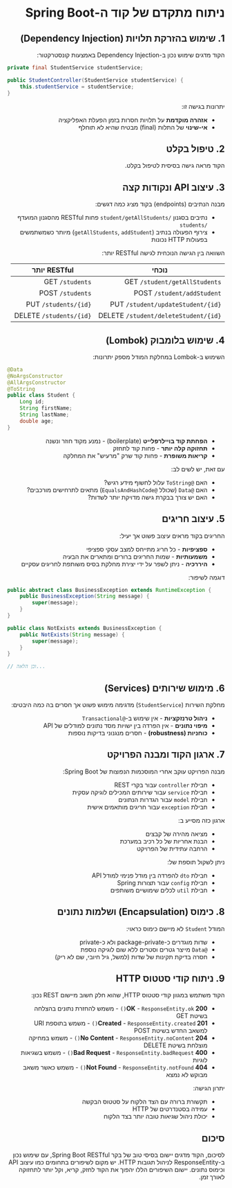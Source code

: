 <div dir="rtl">

# ניתוח מתקדם של קוד ה-Spring Boot

## 1. שימוש בהזרקת תלויות (Dependency Injection)

הקוד מדגים שימוש נכון ב-Dependency Injection באמצעות קונסטרקטור:

</div>

```java
private final StudentService studentService;

public StudentController(StudentService studentService) {
    this.studentService = studentService;
}
```

<div dir="rtl">

יתרונות בגישה זו:
- **אזהרה מוקדמת** על תלויות חסרות בזמן הפעלת האפליקציה
- **אי-שינוי** של התלות (final) מבטיח שהיא לא תוחלף

## 2. טיפול בקלט

הקוד מראה גישה בסיסית לטיפול בקלט.

## 3. עיצוב API ונקודות קצה

מבנה הנתיבים (endpoints) בקוד מציג כמה דגשים:

- נתיבים בסגנון `/student/getAllStudents` פחות RESTful מהסגנון המועדף `/students`
- צירוף הפעולה בנתיב (`getAllStudents`, `addStudent`) מיותר כשמשתמשים בפעולות HTTP נכונות

השוואה בין הגישה הנוכחית לגישה RESTful יותר:



| נוכחי | RESTful יותר |
|-------|--------------|
| GET `/student/getAllStudents` | GET `/students` |
| POST `/student/addStudent` | POST `/students` |
| PUT `/student/updateStudent/{id}` | PUT `/students/{id}` |
| DELETE `/student/deleteStudent/{id}` | DELETE `/students/{id}` |

## 4. שימוש בלומבוק (Lombok)

השימוש ב-Lombok במחלקת המודל מספק יתרונות:


</div>


```java
@Data
@NoArgsConstructor
@AllArgsConstructor
@ToString
public class Student {
    Long id;
    String firstName;
    String lastName;
    double age;
}
```


<div dir="rtl">


- **הפחתת קוד בויילרפלייט** (boilerplate) - נמנע מקוד חוזר ונשנה
- **תחזוקה קלה יותר** - פחות קוד לתחזק
- **קריאות משופרת** - פחות קוד שרק "מרעיש" את המחלקה

עם זאת, יש לשים לב:
- האם `@ToString` עלול לחשוף מידע רגיש?
- האם `@Data` (שכולל `@EqualsAndHashCode`) מתאים לתרחישים מורכבים?
- האם יש צורך בבקרת גישה מדויקת יותר לשדות?

## 5. עיצוב חריגים

החריגים בקוד מראים עיצוב פשוט אך יעיל:

- **ספציפיות** - כל חריג מתייחס למצב עסקי ספציפי
- **משמעותיות** - שמות החריגים ברורים ומתארים את הבעיה
- **היררכיה** - ניתן לשפר על ידי יצירת מחלקת בסיס משותפת לחריגים עסקיים

דוגמה לשיפור:

</div>

```java
public abstract class BusinessException extends RuntimeException {
    public BusinessException(String message) {
        super(message);
    }
}

public class NotExists extends BusinessException {
    public NotExists(String message) {
        super(message);
    }
}

// וכן הלאה...
```


<div dir="rtl">


## 6. מימוש שירותים (Services)

מחלקת השירות (`StudentService`) מדגימה מימוש פשוט אך חסרים בה כמה היבטים:

- **ניהול טרנזקציות** - אין שימוש ב-`@Transactional`
- **מיפוי נתונים** - אין הפרדה בין ישויות מסד נתונים למודלים של API
- **כוחניות (robustness)** - חסרים מנגנוני בדיקות נוספות

## 7. ארגון הקוד ומבנה הפרויקט

מבנה הפרויקט עוקב אחרי המוסכמות הנפוצות של Spring Boot:

- חבילת `controller` עבור בקרי REST
- חבילת `service` עבור שירותים המכילים לוגיקה עסקית
- חבילת `model` עבור הגדרות הנתונים
- חבילת `exception` עבור חריגים מותאמים אישית

ארגון כזה מסייע ב:
- מציאה מהירה של קבצים
- הבנת אחריות של כל רכיב במערכת
- הרחבה עתידית של הפרויקט

ניתן לשקול תוספת של:
- חבילת `dto` להפרדה בין מודל פנימי למודל API
- חבילת `config` עבור תצורות Spring
- חבילת `util` לכלים שימושיים משותפים


## 8. כימוס (Encapsulation) ושלמות נתונים

המודל `Student` לא מיישם כימוס כראוי:
- שדות מוגדרים כ-package-private ולא כ-private
- `@Data` מייצר גטרים וסטרים ללא שום לוגיקה נוספת
- חסרה בדיקת תקינות של שדות (למשל, גיל חיובי, שם לא ריק)

## 9. ניתוח קודי סטטוס HTTP

הקוד משתמש במגוון קודי סטטוס HTTP, שהוא חלק חשוב מיישום REST נכון:

- **200 OK** - `ResponseEntity.ok()` - משמש להחזרת נתונים בהצלחה בשיטת GET
- **201 Created** - `ResponseEntity.created()` - משמש בתוספת URI למשאב החדש בשיטת POST
- **204 No Content** - `ResponseEntity.noContent()` - משמש במחיקה מוצלחת בשיטת DELETE
- **400 Bad Request** - `ResponseEntity.badRequest()` - משמש בשגיאות לוגיות
- **404 Not Found** - `ResponseEntity.notFound()` - משמש כאשר משאב מבוקש לא נמצא

יתרון הגישה:
- תקשורת ברורה עם הצד הלקוח על סטטוס הבקשה
- עמידה בסטנדרטים של HTTP
- יכולת ניהול שגיאות טובה יותר בצד הלקוח

## סיכום

לסיכום, הקוד מדגים יישום בסיסי טוב של בקר Spring Boot RESTful, עם שימוש נכון ב-ResponseEntity לניהול תגובות HTTP. יש מקום לשיפורים בתחומים כמו עיצוב API וכימוס נתונים. יישום השיפורים הללו יהפוך את הקוד לחזק, קריא, וקל יותר לתחזוקה לאורך זמן.

</div>